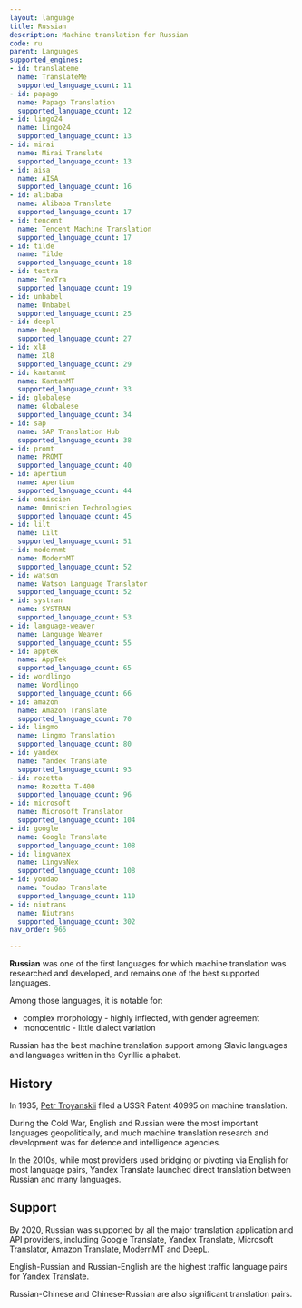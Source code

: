 ```yaml
---
layout: language
title: Russian
description: Machine translation for Russian
code: ru
parent: Languages
supported_engines:
- id: translateme
  name: TranslateMe
  supported_language_count: 11
- id: papago
  name: Papago Translation
  supported_language_count: 12
- id: lingo24
  name: Lingo24
  supported_language_count: 13
- id: mirai
  name: Mirai Translate
  supported_language_count: 13
- id: aisa
  name: AISA
  supported_language_count: 16
- id: alibaba
  name: Alibaba Translate
  supported_language_count: 17
- id: tencent
  name: Tencent Machine Translation
  supported_language_count: 17
- id: tilde
  name: Tilde
  supported_language_count: 18
- id: textra
  name: TexTra
  supported_language_count: 19
- id: unbabel
  name: Unbabel
  supported_language_count: 25
- id: deepl
  name: DeepL
  supported_language_count: 27
- id: xl8
  name: Xl8
  supported_language_count: 29
- id: kantanmt
  name: KantanMT
  supported_language_count: 33
- id: globalese
  name: Globalese
  supported_language_count: 34
- id: sap
  name: SAP Translation Hub
  supported_language_count: 38
- id: promt
  name: PROMT
  supported_language_count: 40
- id: apertium
  name: Apertium
  supported_language_count: 44
- id: omniscien
  name: Omniscien Technologies
  supported_language_count: 45
- id: lilt
  name: Lilt
  supported_language_count: 51
- id: modernmt
  name: ModernMT
  supported_language_count: 52
- id: watson
  name: Watson Language Translator
  supported_language_count: 52
- id: systran
  name: SYSTRAN
  supported_language_count: 53
- id: language-weaver
  name: Language Weaver
  supported_language_count: 55
- id: apptek
  name: AppTek
  supported_language_count: 65
- id: wordlingo
  name: Wordlingo
  supported_language_count: 66
- id: amazon
  name: Amazon Translate
  supported_language_count: 70
- id: lingmo
  name: Lingmo Translation
  supported_language_count: 80
- id: yandex
  name: Yandex Translate
  supported_language_count: 93
- id: rozetta
  name: Rozetta T-400
  supported_language_count: 96
- id: microsoft
  name: Microsoft Translator
  supported_language_count: 104
- id: google
  name: Google Translate
  supported_language_count: 108
- id: lingvanex
  name: LingvaNex
  supported_language_count: 108
- id: youdao
  name: Youdao Translate
  supported_language_count: 110
- id: niutrans
  name: Niutrans
  supported_language_count: 302
nav_order: 966

---
```


**Russian** was one of the first languages for which machine translation was researched and developed, and remains one of the best supported languages.

Among those languages, it is notable for:

* complex morphology - highly inflected, with gender agreement
* monocentric - little dialect variation

Russian has the best machine translation support among Slavic languages and languages written in the Cyrillic alphabet.

## History

In 1935, [Petr Troyanskii](/../people/petr-troyanskii.md) filed a USSR Patent 40995 on machine translation.

During the Cold War, English and Russian were the most important languages geopolitically, and much machine translation research and development was for defence and intelligence agencies.

In the 2010s, while most providers used bridging or pivoting via English for most language pairs, Yandex Translate launched direct translation between Russian and many languages.

## Support

By 2020, Russian was supported by all the major translation application and API providers, including Google Translate, Yandex Translate, Microsoft Translator, Amazon Translate, ModernMT and DeepL.

English-Russian and Russian-English are the highest traffic language pairs for Yandex Translate.

Russian-Chinese and Chinese-Russian are also significant translation pairs.
